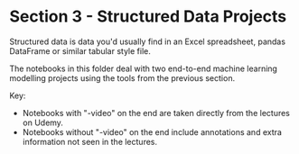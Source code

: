 # Section 3 - Structured Data Projects

Structured data is data you'd usually find in an Excel spreadsheet, pandas DataFrame or similar tabular style file.

The notebooks in this folder deal with two end-to-end machine learning modelling projects using the tools from the previous section.

Key:
* Notebooks with "-video" on the end are taken directly from the lectures on Udemy.
* Notebooks without "-video" on the end include annotations and extra information not seen in the lectures.
